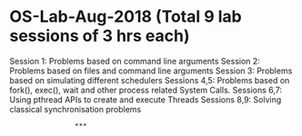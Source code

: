 # OS-Lab-Aug-2018 (Total 9 lab sessions of 3 hrs each)

Session  1:   Problems based on command line arguments
Session  2:   Problems based on files and command line arguments
Session  3:   Problems based on simulating different schedulers
Sessions 4,5: Problems based on fork(), exec(), wait and other process related System Calls.
Sessions 6,7: Using pthread APIs to create and execute Threads
Sessions 8,9: Solving classical synchronisation problems

                    ***
